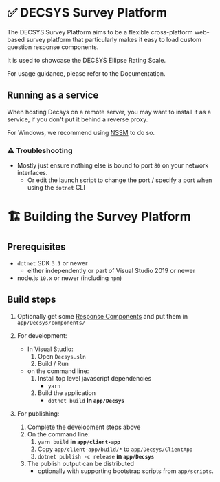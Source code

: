# ✅ DECSYS Survey Platform

The DECSYS Survey Platform aims to be a flexible cross-platform web-based survey platform that particularly makes it easy to load custom question response components.

It is used to showcase the DECSYS Ellipse Rating Scale.

For usage guidance, please refer to the Documentation.

## Running as a service

When hosting Decsys on a remote server, you may want to install it as a service, if you don't put it behind a reverse proxy.

For Windows, we recommend using [NSSM](https://nssm.cc/) to do so.

### ⚠ Troubleshooting

- Mostly just ensure nothing else is bound to port `80` on your network interfaces.
  - Or edit the launch script to change the port / specify a port when using the `dotnet` CLI

# 🏗 Building the Survey Platform

## Prerequisites

- `dotnet` SDK `3.1` or newer
  - either independently or part of Visual Studio 2019 or newer
- node.js `10.x` or newer (including `npm`)

## Build steps

1. Optionally get some [Response Components](https://github.com/search?q=org%3Adecsys+component+in%3Aname+archived%3Afalse) and put them in `app/Decsys/components/`
1. For development:

   - In Visual Studio:
      1. Open `Decsys.sln`
      1. Build / Run
   - on the command line:
      1. Install top level javascript dependencies
         - `yarn`
      1. Build the application
         - `dotnet build` **in `app/Decsys`**

1. For publishing:
   1. Complete the development steps above
   1. On the command line:
      1. `yarn build` **in `app/client-app`**
      1. Copy `app/client-app/build/*` to `app/Decsys/ClientApp`
      1. `dotnet publish -c release` **in `app/Decsys`**
    1. The publish output can be distributed
        - optionally with supporting bootstrap scripts from `app/scripts`.
